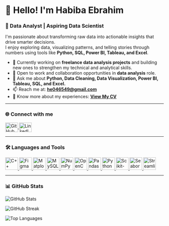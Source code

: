 # 👋 Hello! I'm **Habiba Ebrahim**

### 💼 Data Analyst | Aspiring Data Scientist  

I'm passionate about transforming raw data into actionable insights that drive smarter decisions.  
I enjoy exploring data, visualizing patterns, and telling stories through numbers using tools like **Python, SQL, Power BI, Tableau, and Excel**.  

- 🔭 Currently working on **freelance data analysis projects** and building new ones to strengthen my technical and analytical skills.  
- 🤝 Open to work and collaboration opportunities in **data analysis** role.  
- 💬 Ask me about **Python, Data Cleaning, Data Visualization, Power BI, Tableau, SQL, and Excel.**  
- 📫 Reach me at: **he046549@gmail.com**  
- 📄 Know more about my experiences: [**View My CV**](https://drive.google.com/file/d/1ySapIIG3SEPaLrAkdAjfUGwZlPuxCSLs/view?usp=sharing)

---

### 🌐 Connect with me  
<p align="left">
  <a href="https://github.com/habibaIbrahim276" target="_blank">
    <img align="center" src="https://raw.githubusercontent.com/rahuldkjain/github-profile-readme-generator/master/src/images/icons/Social/github.svg" alt="GitHub" height="30" width="40" />
  </a>
  <a href="https://www.linkedin.com/in/habiba-ebrahim/?locale=ar_AE" target="_blank">
    <img align="center" src="https://raw.githubusercontent.com/rahuldkjain/github-profile-readme-generator/master/src/images/icons/Social/linked-in-alt.svg" alt="LinkedIn" height="30" width="40" />
  </a>
</p>

---

### 🛠️ Languages and Tools  
<p align="left"> 
  <a href="https://isocpp.org/" target="_blank" rel="noreferrer"> 
    <img src="https://skillicons.dev/icons?i=cpp" alt="C++" width="40" height="40"/> 
  </a> 
  <a href="https://www.figma.com/" target="_blank" rel="noreferrer"> 
    <img src="https://skillicons.dev/icons?i=figma" alt="Figma" width="40" height="40"/> 
  </a> 
  <a href="https://matplotlib.org/" target="_blank" rel="noreferrer"> 
    <img src="https://cdn.jsdelivr.net/gh/devicons/devicon/icons/matplotlib/matplotlib-original.svg" alt="Matplotlib" width="40" height="40"/> 
  </a> 
  <a href="https://www.mysql.com/" target="_blank" rel="noreferrer"> 
    <img src="https://skillicons.dev/icons?i=mysql" alt="MySQL" width="40" height="40"/> 
  </a> 
  <a href="https://numpy.org/" target="_blank" rel="noreferrer"> 
    <img src="https://cdn.jsdelivr.net/gh/devicons/devicon/icons/numpy/numpy-original.svg" alt="NumPy" width="40" height="40"/> 
  </a> 
  <a href="https://opencv.org/" target="_blank" rel="noreferrer"> 
    <img src="https://skillicons.dev/icons?i=opencv" alt="OpenCV" width="40" height="40"/> 
  </a> 
  <a href="https://pandas.pydata.org/" target="_blank" rel="noreferrer"> 
    <img src="https://cdn.jsdelivr.net/gh/devicons/devicon/icons/pandas/pandas-original.svg" alt="Pandas" width="40" height="40"/> 
  </a> 
  <a href="https://www.python.org/" target="_blank" rel="noreferrer"> 
    <img src="https://skillicons.dev/icons?i=python" alt="Python" width="40" height="40"/> 
  </a> 
  <a href="https://scikit-learn.org/" target="_blank" rel="noreferrer"> 
    <img src="https://skillicons.dev/icons?i=scikitlearn" alt="Scikit-learn" width="40" height="40"/> 
  </a> 
  <a href="https://seaborn.pydata.org/" target="_blank" rel="noreferrer"> 
    <img src="https://cdn.jsdelivr.net/gh/devicons/devicon/icons/python/python-original.svg" alt="Seaborn" width="40" height="40"/> 
  </a> 
  <a href="https://streamlit.io/" target="_blank" rel="noreferrer"> 
    <img src="https://cdn.simpleicons.org/streamlit/FF4B4B" alt="Streamlit" width="40" height="40"/> 
  </a>
</p>

---

### 📊 GitHub Stats  
<p align="left"> <img src="https://github-readme-stats.vercel.app/api?username=habibaIbrahim276&show_icons=true&theme=tokyonight&title_color=70a5fd&icon_color=70a5fd&text_color=ffffff&bg_color=0d1117" alt="GitHub Stats" /> </p> <p align="left"> <img src="https://github-readme-streak-stats.herokuapp.com?user=habibaIbrahim276&theme=tokyonight&date_format=j%20M%5B%20Y%5D" alt="GitHub Streak" /> </p> <p align="left"> <img src="https://github-readme-stats.vercel.app/api/top-langs/?username=habibaIbrahim276&layout=compact&theme=tokyonight&title_color=70a5fd&text_color=ffffff&bg_color=0d1117" alt="Top Languages" /> 
</p>
